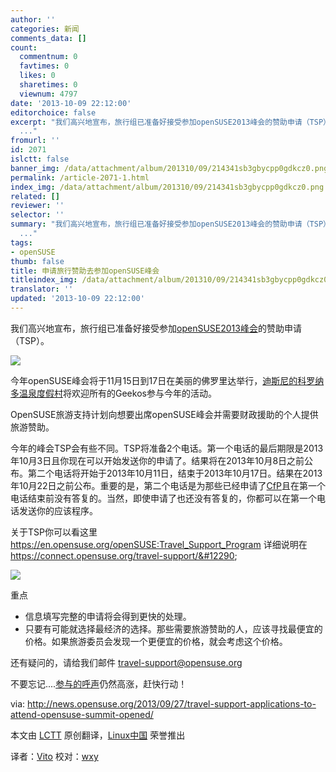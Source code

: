 ```yaml
---
author: ''
categories: 新闻
comments_data: []
count:
  commentnum: 0
  favtimes: 0
  likes: 0
  sharetimes: 0
  viewnum: 4797
date: '2013-10-09 22:12:00'
editorchoice: false
excerpt: "我们高兴地宣布，旅行组已准备好接受参加openSUSE2013峰会的赞助申请（TSP）。\r\n\r\n今年openSUSE峰会将于11月15日到17日在美丽的佛罗里达举行，迪斯尼的科罗纳多温泉度假村将欢迎所有的Geekos参与今年的活动。\r\nOpenSUSE
  ..."
fromurl: ''
id: 2071
islctt: false
banner_img: /data/attachment/album/201310/09/214341sb3gbycpp0gdkcz0.png
permalink: /article-2071-1.html
index_img: /data/attachment/album/201310/09/214341sb3gbycpp0gdkcz0.png
related: []
reviewer: ''
selector: ''
summary: "我们高兴地宣布，旅行组已准备好接受参加openSUSE2013峰会的赞助申请（TSP）。\r\n\r\n今年openSUSE峰会将于11月15日到17日在美丽的佛罗里达举行，迪斯尼的科罗纳多温泉度假村将欢迎所有的Geekos参与今年的活动。\r\nOpenSUSE
  ..."
tags:
- openSUSE
thumb: false
title: 申请旅行赞助去参加openSUSE峰会
titleindex_img: /data/attachment/album/201310/09/214341sb3gbycpp0gdkcz0.png
translator: ''
updated: '2013-10-09 22:12:00'
---
```


我们高兴地宣布，旅行组已准备好接受参加[openSUSE2013峰会](http://summit.opensuse.org/)的赞助申请（TSP）。


 ![](/data/attachment/album/201310/09/214341sb3gbycpp0gdkcz0.png)


今年openSUSE峰会将于11月15日到17日在美丽的佛罗里达举行，[迪斯尼的科罗纳多温泉度假村](http://summit.opensuse.org/#location)将欢迎所有的Geekos参与今年的活动。


OpenSUSE旅游支持计划向想要出席openSUSE峰会并需要财政援助的个人提供旅游赞助。


今年的峰会TSP会有些不同。TSP将准备2个电话。第一个电话的最后期限是2013年10月3日且你现在可以开始发送你的申请了。结果将在2013年10月8日之前公布。第二个电话将开始于2013年10月11日，结束于2013年10月17日。结果在2013年10月22日之前公布。重要的是，第二个电话是为那些已经申请了[CfP](http://summit.opensuse.org/#cfp)且在第一个电话结束前没有答复的。当然，即使申请了也还没有答复的，你都可以在第一个电话发送你的应该程序。


关于TSP你可以看这里<https://en.opensuse.org/openSUSE:Travel_Support_Program> 详细说明在<https://connect.opensuse.org/travel-support/&#12290>;


 ![](/data/attachment/album/201310/09/214348bbzsb1bnofzokido.jpg)


重点


* 信息填写完整的申请将会得到更快的处理。
* 只要有可能就选择最经济的选择。那些需要旅游赞助的人，应该寻找最便宜的价格。如果旅游委员会发现一个更便宜的价格，就会考虑这个价格。


还有疑问的，请给我们邮件 [travel-support@opensuse.org](mailto:travel-support@opensuse.org)


不要忘记....[参与的呼声](http://summit.opensuse.org/#cfp)仍然高涨，赶快行动！


 


via: <http://news.opensuse.org/2013/09/27/travel-support-applications-to-attend-opensuse-summit-opened/>


本文由 [LCTT](https://github.com/LCTT/TranslateProject) 原创翻译，[Linux中国](http://linux.cn/portal.php) 荣誉推出


译者：[Vito](http://linux.cn/space/Vito) 校对：[wxy](http://linux.cn/space/wxy)